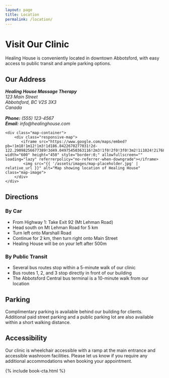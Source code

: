 ```yaml
---
layout: page
title: Location
permalink: /location/
---
```


# Visit Our Clinic

Healing House is conveniently located in downtown Abbotsford, with easy access to public transit and ample parking options.

## Our Address

<div class="location-container">
    <div class="address-container">
        <address>
            <strong>Healing House Massage Therapy</strong><br>
            123 Main Street<br>
            Abbotsford, BC V2S 3X3<br>
            Canada<br><br>
            <strong>Phone:</strong> (555) 123-4567<br>
            <strong>Email:</strong> info@healinghouse.com
        </address>
    </div>
    
    <div class="map-container">
        <div class="responsive-map">
           <iframe src="https://www.google.com/maps/embed?pb=!1m18!1m12!1m3!1d186.8422670277031!2d-122.29098256677389!3d49.04975450363116!2m3!1f0!2f0!3f0!3m2!1i1024!2i768!4f13.1!3m3!1m2!1s0xae3de8fe0a16b29d%3A0xdc8d4ecb1920e268!2sHealing%20House%20Massage%20and%20Wellness!5e1!3m2!1sen!2sca!4v1746554976887!5m2!1sen!2sca" width="600" height="450" style="border:0;" allowfullscreen="" loading="lazy" referrerpolicy="no-referrer-when-downgrade"></iframe>
            <img src="{{ '/assets/images/map-placeholder.jpg' | relative_url }}" alt="Map showing location of Healing House" class="map-image">
        </div>
    </div>
</div>

## Directions

### By Car
- From Highway 1: Take Exit 92 (Mt Lehman Road)
- Head south on Mt Lehman Road for 5 km
- Turn left onto Marshall Road
- Continue for 2 km, then turn right onto Main Street
- Healing House will be on your left after 500m

### By Public Transit
- Several bus routes stop within a 5-minute walk of our clinic
- Bus routes 1, 2, and 3 stop directly in front of our building
- The Abbotsford Central bus terminal is a 10-minute walk from our location

## Parking

Complimentary parking is available behind our building for clients. Additional paid street parking and a public parking lot are also available within a short walking distance.

## Accessibility

Our clinic is wheelchair accessible with a ramp at the main entrance and accessible washroom facilities. Please let us know if you require any additional accommodations when booking your appointment.

{% include book-cta.html %} 